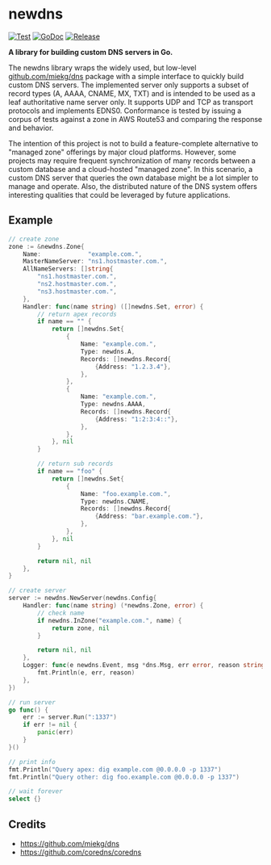 # newdns

[![Test](https://github.com/256dpi/newdns/actions/workflows/test.yml/badge.svg)](https://github.com/256dpi/newdns/actions/workflows/test.yml)
[![GoDoc](https://godoc.org/github.com/256dpi/newdns?status.svg)](http://godoc.org/github.com/256dpi/newdns)
[![Release](https://img.shields.io/github/release/256dpi/newdns.svg)](https://github.com/256dpi/newdns/releases)
 
**A library for building custom DNS servers in Go.**

The newdns library wraps the widely used, but low-level [github.com/miekg/dns](https://github.com/miekg/dns) package with a simple interface to quickly build custom DNS servers. The implemented server only supports a subset of record types (A, AAAA, CNAME, MX, TXT) and is intended to be used as a leaf authoritative name server only. It supports UDP and TCP as transport protocols and implements EDNS0. Conformance is tested by issuing a corpus of tests against a zone in AWS Route53 and comparing the response and behavior.

The intention of this project is not to build a feature-complete alternative to "managed zone" offerings by major cloud platforms. However, some projects may require frequent synchronization of many records between a custom database and a cloud-hosted "managed zone". In this scenario, a custom DNS server that queries the own database might be a lot simpler to manage and operate. Also, the distributed nature of the DNS system offers interesting qualities that could be leveraged by future applications.

## Example

```go
// create zone
zone := &newdns.Zone{
    Name:             "example.com.",
    MasterNameServer: "ns1.hostmaster.com.",
    AllNameServers: []string{
        "ns1.hostmaster.com.",
        "ns2.hostmaster.com.",
        "ns3.hostmaster.com.",
    },
    Handler: func(name string) ([]newdns.Set, error) {
        // return apex records
        if name == "" {
            return []newdns.Set{
                {
                    Name: "example.com.",
                    Type: newdns.A,
                    Records: []newdns.Record{
                        {Address: "1.2.3.4"},
                    },
                },
                {
                    Name: "example.com.",
                    Type: newdns.AAAA,
                    Records: []newdns.Record{
                        {Address: "1:2:3:4::"},
                    },
                },
            }, nil
        }

        // return sub records
        if name == "foo" {
            return []newdns.Set{
                {
                    Name: "foo.example.com.",
                    Type: newdns.CNAME,
                    Records: []newdns.Record{
                        {Address: "bar.example.com."},
                    },
                },
            }, nil
        }

        return nil, nil
    },
}

// create server
server := newdns.NewServer(newdns.Config{
    Handler: func(name string) (*newdns.Zone, error) {
        // check name
        if newdns.InZone("example.com.", name) {
            return zone, nil
        }

        return nil, nil
    },
    Logger: func(e newdns.Event, msg *dns.Msg, err error, reason string) {
        fmt.Println(e, err, reason)
    },
})

// run server
go func() {
    err := server.Run(":1337")
    if err != nil {
        panic(err)
    }
}()

// print info
fmt.Println("Query apex: dig example.com @0.0.0.0 -p 1337")
fmt.Println("Query other: dig foo.example.com @0.0.0.0 -p 1337")

// wait forever
select {}
```

## Credits

- https://github.com/miekg/dns
- https://github.com/coredns/coredns
